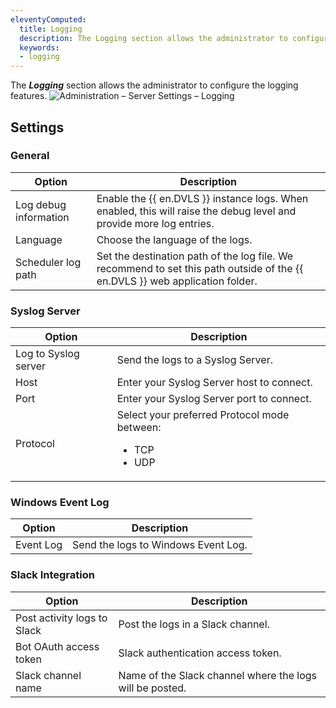 ```yaml
---
eleventyComputed:
  title: Logging
  description: The Logging section allows the administrator to configure the logging features.
  keywords:
  - logging
---
```

The ***Logging*** section allows the administrator to configure the logging features.
![Administration – Server Settings – Logging](https://cdnweb.devolutions.net/docs/docs_en_server_ServerOp8040.png)

## Settings

### General
| Option                | Description                                                                                                         |
|-----------------------|---------------------------------------------------------------------------------------------------------------------|
| Log debug information | Enable the {{ en.DVLS }} instance logs. When enabled, this will raise the debug level and provide more log entries. |
| Language              | Choose the language of the logs.                                                                                    |
| Scheduler log path    | Set the destination path of the log file. We recommend to set this path outside of the {{ en.DVLS }} web application folder. |

### Syslog Server
| Option               | Description                                                                    |
|----------------------|--------------------------------------------------------------------------------|
| Log to Syslog server | Send the logs to a Syslog Server.                                              |
| Host                 | Enter your Syslog Server host to connect.                                      |
| Port                 | Enter your Syslog Server port to connect.                                      |
| Protocol             | Select your preferred Protocol mode between: <ul><li>TCP</li><li>UDP</li></ul> |


### Windows Event Log
| Option    | Description                         |
|-----------|-------------------------------------|
| Event Log | Send the logs to Windows Event Log. |

### Slack Integration
| Option                      | Description                                              |
|-----------------------------|----------------------------------------------------------|
| Post activity logs to Slack | Post the logs in a Slack channel.                        |
| Bot OAuth access token      | Slack authentication access token.                       |
| Slack channel name          | Name of the Slack channel where the logs will be posted. |
